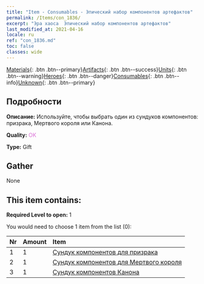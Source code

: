 ```yaml
---
title: "Item - Consumables - Эпический набор компонентов артефактов"
permalink: /Items/con_1836/
excerpt: "Эра хаоса  Эпический набор компонентов артефактов"
last_modified_at: 2021-04-16
locale: ru
ref: "con_1836.md"
toc: false
classes: wide
---
```

 [Materials](/ru/Items/){: .btn .btn--primary}[Artifacts](/ru/Items/Artifacts/){: .btn .btn--success}[Units](/ru/Items/Units/){: .btn .btn--warning}[Heroes](/ru/Items/Heroes/){: .btn .btn--danger}[Consumables](/ru/Items/Consumables/){: .btn .btn--info}[Unknown](/ru/Items/Unknown/){: .btn .btn--primary}

## Подробности
 **Описание:** Используйте, чтобы выбрать один из сундуков компонентов: призрака, Мертвого короля или Канона.

 **Quality:** <span style="color: #DA70D6">OK</span>

 **Type:** Gift

## Gather

  None

## This item contains:

 **Required Level to open:** 1

 You would need to choose 1 item from the list (0):

  | Nr | Amount |     Item    |
  |:---|:-------|:------------|
  | 1 | 1 | [Сундук компонентов для призрака](/ru/Items/con_1339/) |  | 
  | 2 | 1 | [Сундук компонентов для Мертвого короля](/ru/Items/con_1340/) |  | 
  | 3 | 1 | [Сундук компонентов Канона](/ru/Items/con_1383/) |  | 
